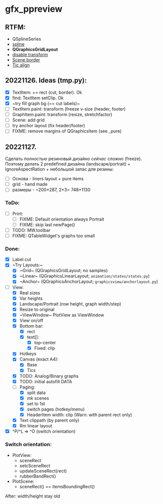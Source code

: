 # gfx_ppreview

## RTFM:

- QSplineSeries
- [spline](https://www.toptal.com/c-plus-plus/rounded-corners-bezier-curves-qpainter)
- **QGraphicsGridLayout**
- [disable transform](https://stackoverflow.com/questions/1222914/qgraphicsview-and-qgraphicsitem-don%C2%B4t-scale-item-when-scaling-the-view-rect)
- [Scene border](https://www.qtcentre.org/threads/13814-how-to-enable-borders-in-QGraphicsScene)
- [Tic align](https://www.qtcentre.org/threads/51168-QGraphicsTextItem-center-based-coordinates)

## 20221126. Ideas (tmp.py):

- [x] TextItem: += rect (cut, border). Ok
- [x] find: TextItem setClip. Ok
- [x] ~try fill graph bg (== cut labels)~
- [ ] TextItem.paint: transform (freeze v-size (header, footer)
- [ ] GraphItem.paint: transform (resize, stretchfactor)
- [ ] Scene: add grid
- [ ] try anchor layout (fix header/footer)
- [ ] FIXME: remove margins of QGraphicsItem (see _pure)

## 20221127.

Сделать *полностью* резиновый дизайно *сейчас* сложно (freeze).
Поэтому делать 2 predefined дизайна (landscape/portrait) + IgnoreAspectRation + небольшой запас для резины:

- [ ] Основа - liners layout + pure items
- [ ] grid - hand made
- [ ] размеры - ~200×287, 2×3~ 748×1130

### ToDo:
- [ ] Print:
  - [ ] FIXME: Default orientation always Portrait
  - [ ] FIXME: skip last newPage()
- [ ] TODO: MW.toolbar
- [ ] FIXME: QTableWidget's graphs too small

### Done:
- [x] Label cut
- [x] ~Try Layouts:~
  + [x] ~Grid~ (QGraphicsGridLayout; no samples)
  + [x] ~Linear~ (QGraphicsLinearLayout; `animation/states/states.py`)
  + [x] ~Anchor~ (QGraphicsAnchorLayout; `graphicsview/anchorlayout.py`)
- [ ] View:
  + [x] Real sizes
  + [x] Var heights
  + [x] Landscape/Portrait (row height, graph width/step)
  + [x] Resize to original
  + [x] ~ViewWindow~ PlotView as ViewWindow
  + [x] View on/off
  + [x] Bottom bar:
    * [x] rect
    * [x] text[]:
      + [x] top-center
      + [x] Fixed: clip
  + [x] Hotkeys
  + [x] Canvas (exact A4):
    - [x] Base
    - [x] Tics
  + [x] TODO: Analog/Binary graphs
  + [x] TODO: initial autofill DATA
  + [ ] Paging:
    + [x] split data
    + [x] mk scenes
    + [x] set to 1st
    + [x] switch pages (hotkey/menu)
    + [x] HeaderItem width: clip (Warn: with parent rect only)
  + [x] Text clippath (by parent only)
  + [x] Rm linear layout
- [x] ^P/^L => ^O (switch orientation)

### Switch orientation:
- PlotView:
  + sceneRect
  + setcSceneRect
  + updateSceneRect(rect)
  + rubberBandRect()
- PlotScene:
  + sceneRect() == itemsBoundingRect()

After: width/height stay old
